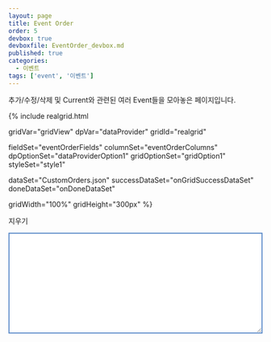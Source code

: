 ```yaml
---
layout: page
title: Event Order
order: 5
devbox: true
devboxfile: EventOrder_devbox.md
published: true
categories:
  - 이벤트
tags: ['event', '이벤트']
---
```


추가/수정/삭제 및 Current와 관련된 여러 Event들을 모아놓은 페이지입니다.

<script>
var onGridSuccessDataSet = function(data, textStatus, jqXHR) {
    var events = 0;
    field = dataProvider.getFields();

    gridView.onCurrentChanging = function (grid, oldIndex, newIndex) {
        addLog("grid.onCurrentChanging: " + "(" + oldIndex.itemIndex + ", " + oldIndex.column + ") => (" + newIndex.itemIndex + ", " + newIndex.column + ")");
 
        return true;
    };
 
    gridView.onCurrentChanged = function (grid, newIndex) {
        addLog("grid.onCurrentChanged: " + "(" + newIndex.itemIndex + ", " + newIndex.column + ")");
    };
 
    gridView.onCurrentRowChanged = function (grid, oldRow, newRow) {
        addLog("grid.onCurrentRowChanged: " + "(" + oldRow + " => " + newRow + ")");
    };
 
    gridView.onRowsDeleting = function (grid, rows) {
        addLog("grid.onRowsDeleting:" + rows);
        return null;
    };
    // 추가하지 못하게 하려면 string 메시지나 boolean false를 리턴한다.
    gridView.onRowInserting = function (grid, itemIndex) {
        addLog("grid.onRowInserting:" + itemIndex);
        return null;
    };
 
    gridView.onEditChange = function (grid, index, value) {
        addLog("grid.onEditChange driven, edit value=" + value);
    };
 
    gridView.onEditCommit = function (id, index, oldValue, newValue) {
        addLog("grid.onEditCommit driven, " + oldValue + " => " + newValue);
    };
 
    gridView.onCellEdited = function (grid, itemIndex, dataRow, field) {
        var v = grid.getValue(itemIndex, field);
        addLog("grid.onCellEdited, edited value=" + v);
    };
 
    gridView.onEditRowChanged = function (grid, itemIndex, dataRow, field, oldValue, newValue) {
        var v = grid.getValue(itemIndex, field);
        addLog("grid.onEditRowChanged: " + oldValue + " => " + newValue);
    };
 
    gridView.onEditCanceled = function (grid, index) {
        addLog("grid.onEditCanceled driven, edit index=" + JSON.stringify(index));
    }
 
    gridView.onDataCellDblClicked = function (grid, index) {
        var fieldIndex = findField(field, index.fieldName);
        addLog("grid.onDataCellDblClicked, cell value=" + grid.getValue(index.itemIndex, fieldIndex));
    };
 
    gridView.onDataCellClicked = function (grid, index) {
        var fieldIndex = findField(field, index.fieldName);
        addLog("grid.onDataCellClicked, cell value=" + grid.getValue(index.itemIndex, fieldIndex));
    };
 
    var CustomerNames = ["ALFKI", "ANATR", "ANTON", "AROUT", "BERGS", "BLAUS", "BLONP", "BOLID", "BONAP", "BOTTM", "BSBEV", "CACTU", "CENTC", "CHOPS", "COMMI", "CONSH", "DRACD", "DUMON", "EASTC", "ERNSH", "FAMIA", "FISSA", "FOLIG", "FOLKO", "FRANK", "FRANR", "FRANS", "FURIB", "GALED", "GODOS", "GOURL", "GREAL", "GROSR", "HANAR", "HILAA", "HUNGC", "HUNGO", "ISLAT", "KOENE", "LACOR", "LAMAI", "LAUGB", "LAZYK", "LEHMS", "LETSS", "LILAS", "LINOD", "LONEP", "MAGAA", "MAISD", "MEREP", "MORGK", "NORTS", "OCEAN", "OLDWO", "OTTIK", "PARIS", "PERIC", "PICCO", "PRINI", "QUEDE", "QUEEN", "QUICK", "RANCH", "RATTC", "REGGC", "RICAR", "RICSU", "ROMEY", "SANTG", "SAVEA", "SEVES", "SIMOB", "SPECD", "SPLIR", "SUPRD", "THEBI", "THECR", "TOMSP", "TORTU", "TRADH", "TRAIH", "VAFFE", "VICTE", "VINET", "WANDK", "WARTH", "WELLI", "WHITC", "WILMK", "WOLZA"];
    gridView.onEditSearch = function (grid, index, text) {
        addLog("grid.onEditSearch:" + index.itemIndex + "," + index.column + ", " + text);
        var items = CustomerNames.filter(function (str) {
            return str.indexOf(text) == 0;
        });
        gridView.fillEditSearchItems(index.column, text, items);
    };
 
    gridView.onGetEditValue = function (grid, index, editResult) {
        addLog("onGetEditValue: " + JSON.stringify(editResult));
    };
 
    gridView.onSorting = function (grid, field, directions) {
        addLog("onSorting: " + JSON.stringify(field) + ", " + JSON.stringify(directions));
    };
 
    gridView.onSortingChanged = function (grid) {
        addLog("onSortingChanged");
    };
 
    gridView.onFiltering = function (grid) {
        addLog("onFiltering");
    };
 
    gridView.onFilteringChanged = function (grid) {
        addLog("onFilteringChanged");
    };
 
    gridView.onTopItemIndexChanged = function (grid, itemIndex) {
        addLog("onTopItemIndexChanged! Top " + itemIndex);
    }
 
    dataProvider.onValueChanged = function (provider, row, field) {
        addLog("dp.onValueChanged:" + row + "," + field);
    };
    dataProvider.onRowStateChanged = function (provider, row) {
        addLog("dp.onRowStateChanged:" + row);
    };
    dataProvider.onRowStatesChanged = function (provider, rows) {
        addLog("dp.onRowStatesChanged:" + rows.length + " rows");
    };
    dataProvider.onRowStatesCleared = function (provider) {
        addLog("dp.onRowStateCleared");
    };
    dataProvider.onRowCountChanged = function (provider, count) {
        addLog("dp.onRowCountChanged:" + count);
    };
    dataProvider.onRowUpdating = function (provider, row) {
        addLog("dp.onRowUpdating:" + row);
        return true;
    };
    dataProvider.onRowUpdated = function (provider, row) {
        addLog("dp.onRowUpdated:" + row);
    };
    dataProvider.onRowsUpdated = function (provider, row, count) {
        addLog("dp.onRowsUpdated:" + row + "," + count);
    };
    dataProvider.onRowInserting = function (provider, row) {
        addLog("dp.onRowInserting:" + row);
        return true;
    };
    dataProvider.onRowInserted = function (provider, row) {
        addLog("dp.onRowInserted:" + row);
    };
    dataProvider.onRowsInserted = function (provider, row, count) {
        addLog("dp.onRowsInserted:" + row + ',' + count);
    };
    dataProvider.onRowDeleting = function (provider, row) {
        addLog("dp.onRowDeleting:" + row);
        return true;
    };
    dataProvider.onRowDeleted = function (provider, row) {
        addLog("dp.onRowDeleted:" + row);
    };
    // 연속된 행들이 삭제되지 않았을 수 있으므로 이벤트르 제공한다.
    dataProvider.onRowsDeleted = function (provider, rows) {
        addLog("dp.onRowsDeleted:" + rows.length + " rows");
    };
    dataProvider.onRowMoving = function (provider, row, newRow) {
        addLog("dp.onRowMoving:" + row + "," + newRow);
        return true;
    };
    dataProvider.onRowMoved = function (provider, row, newRow) {
        addLog("dp.onRowMoved:" + row + "," + newRow);
    };
    dataProvider.onRowsMoving = function (provider, row, count, newRow) {
        addLog("dp.onRowsMoving:" + row + "," + count + "," + newRow);
        return true;
    };
    dataProvider.onRowsMoved = function (provider, row, count, newRow) {
        addLog("dp.onRowsMoved:" + row + "," + count + "," + newRow);
    };
    dataProvider.onDataChanged = function (provider) {
        addLog("dp.onDataChanged");
    } 

    function addLog(log) {
        var prevLog = $("#eventLog").val();
        $("#eventLog").val(prevLog + "[" + events++ + "] " + log + "\n");
        $("#eventLog").scrollTop($("#eventLog")[0].scrollHeight);
    };  

	dataProvider.setRows(data);
    
    $('#btnClearTextaea').click(function() {
        events = 0;
        $("#eventLog").val('');
    });
}

var onDoneDataSet = function() {

}



function findField(field, fieldName) {
    for (var i = 0; i < field.length; i++) {
        if (field[i].orgFieldName == fieldName)
            return i;
    }
    return -1;
}
</script>

{% include realgrid.html

  gridVar="gridView"
  dpVar="dataProvider"
  gridId="realgrid"

  fieldSet="eventOrderFields"
  columnSet="eventOrderColumns"
  dpOptionSet="dataProviderOption1"
  gridOptionSet="gridOption1"
  styleSet="style1"

  dataSet="CustomOrders.json"
  successDataSet="onGridSuccessDataSet"  
  doneDataSet="onDoneDataSet"

  gridWidth="100%"
  gridHeight="300px" %}

<a class="btn secondary small round lowercase" id="btnClearTextaea">지우기</a>
<textarea id="eventLog" style="width:100%; height:200px; border: 2px solid #5d8cc9"></textarea>